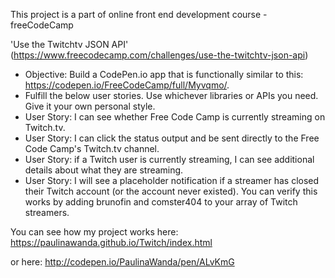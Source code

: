 This project is a part of online front end development course - freeCodeCamp

'Use the Twitchtv JSON API' (https://www.freecodecamp.com/challenges/use-the-twitchtv-json-api)
-    Objective: Build a CodePen.io app that is functionally similar to this: https://codepen.io/FreeCodeCamp/full/Myvqmo/.
-    Fulfill the below user stories. Use whichever libraries or APIs you need. Give it your own personal style.
-    User Story: I can see whether Free Code Camp is currently streaming on Twitch.tv.
-    User Story: I can click the status output and be sent directly to the Free Code Camp's Twitch.tv channel.
-    User Story: if a Twitch user is currently streaming, I can see additional details about what they are streaming.
-    User Story: I will see a placeholder notification if a streamer has closed their Twitch account (or the account never existed). You can verify this works by adding brunofin and comster404 to your array of Twitch streamers.

You can see how my project works here: https://paulinawanda.github.io/Twitch/index.html

or here: http://codepen.io/PaulinaWanda/pen/ALvKmG
